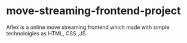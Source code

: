 # move-streaming-frontend-project
Aflex is a online move streaming frontend which made with simple technololgies as HTML, CSS ,JS   
